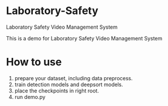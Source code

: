 # Laboratory-Safety
Laboratory Safety Video Management System

This is a demo for Laboratory Safety Video Management System

# How to use 
1. prepare your dataset, including data preprocess.
2. train detection models and deepsort models.
3. place the checkpoints in right root.
4. run demo.py

